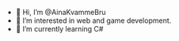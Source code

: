 - 👋 Hi, I’m @AinaKvammeBru
- 👀 I’m interested in web and game development.
- 🌱 I’m currently learning C#
